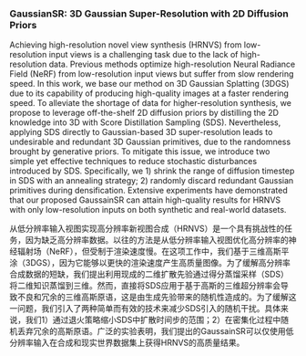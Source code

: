### GaussianSR: 3D Gaussian Super-Resolution with 2D Diffusion Priors

Achieving high-resolution novel view synthesis (HRNVS) from low-resolution input views is a challenging task due to the lack of high-resolution data. Previous methods optimize high-resolution Neural Radiance Field (NeRF) from low-resolution input views but suffer from slow rendering speed. In this work, we base our method on 3D Gaussian Splatting (3DGS) due to its capability of producing high-quality images at a faster rendering speed. To alleviate the shortage of data for higher-resolution synthesis, we propose to leverage off-the-shelf 2D diffusion priors by distilling the 2D knowledge into 3D with Score Distillation Sampling (SDS). Nevertheless, applying SDS directly to Gaussian-based 3D super-resolution leads to undesirable and redundant 3D Gaussian primitives, due to the randomness brought by generative priors. To mitigate this issue, we introduce two simple yet effective techniques to reduce stochastic disturbances introduced by SDS. Specifically, we 1) shrink the range of diffusion timestep in SDS with an annealing strategy; 2) randomly discard redundant Gaussian primitives during densification. Extensive experiments have demonstrated that our proposed GaussainSR can attain high-quality results for HRNVS with only low-resolution inputs on both synthetic and real-world datasets.

从低分辨率输入视图实现高分辨率新视图合成（HRNVS）是一个具有挑战性的任务，因为缺乏高分辨率数据。以往的方法是从低分辨率输入视图优化高分辨率的神经辐射场（NeRF），但受制于渲染速度慢。在这项工作中，我们基于三维高斯平涂（3DGS），因为它能够以更快的渲染速度产生高质量图像。为了缓解高分辨率合成数据的短缺，我们提出利用现成的二维扩散先验通过得分蒸馏采样（SDS）将二维知识蒸馏到三维。然而，直接将SDS应用于基于高斯的三维超分辨率会导致不良和冗余的三维高斯原语，这是由生成先验带来的随机性造成的。为了缓解这一问题，我们引入了两种简单而有效的技术来减少SDS引入的随机干扰。具体来说，我们1）通过退火策略缩小SDS中扩散时间步的范围；2）在密集化过程中随机丢弃冗余的高斯原语。广泛的实验表明，我们提出的GaussainSR可以仅使用低分辨率输入在合成和现实世界数据集上获得HRNVS的高质量结果。
